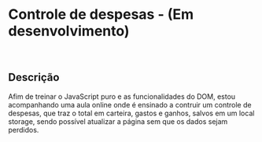 <h1>Controle de despesas - (Em desenvolvimento)</h1>

<br>

<h2>Descrição</h2>

Afim de treinar o JavaScript puro e as funcionalidades do DOM, estou acompanhando uma aula online onde é ensinado a contruir um controle de despesas, que traz o total em carteira, gastos e ganhos, salvos em um local storage, sendo possível atualizar a página sem que os dados sejam perdidos.
 
